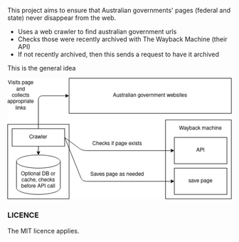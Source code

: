 This project aims to ensure that Australian governments' pages (federal and state) never disappear from the web.

- Uses a web crawler to find australian government urls
- Checks those were recently archived with The Wayback Machine (their API)
- If not recently archived, then this sends a request to have it archived

This is the general idea

![plan for crawler](civicHackIdea.png)

### LICENCE

The MIT licence applies.
